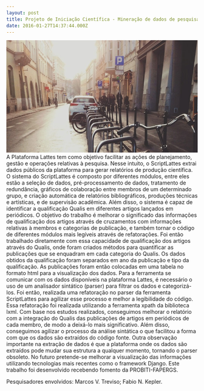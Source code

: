 ```yaml
---
layout: post
title: Projeto de Iniciação Científica - Mineração de dados de pesquisadores usando o ScriptLattes.
date: 2016-01-27T14:37:44.000Z
---
```


<img src="/images/fulls/01.jpg" class="fit image">
A Plataforma Lattes tem como objetivo facilitar as ações de planejamento, gestão e operações relativas à pesquisa. Nesse intuito, o ScriptLattes extrai dados públicos da plataforma para gerar relatórios de produção científica. O sistema do ScriptLattes é composto por diferentes módulos, entre eles estão a seleção de dados, pré-processamento de dados, tratamento de redundância, gráficos de colaboração entre membros de um determinado grupo, e criação automática de relatórios bibliográficos, produções técnicas e artísticas, e de supervisão acadêmica. Além disso, o sistema é capaz de identificar a qualificação Qualis em diferentes artigos lançados em periódicos. O objetivo do trabalho é melhorar o significado das informações de qualificação dos artigos através de cruzamentos com informações relativas à membros e categorias de publicação, e também tornar o código de diferentes módulos mais legíveis através de refatorações. Foi então trabalhado diretamente com essa capacidade de qualificação dos artigos através do Qualis, onde foram criados métodos para quantificar as publicações que se enquadram em cada categoria do Qualis. Os dados obtidos da qualificação foram separados em ano da publicação e tipo da qualificação. As publicações foram então colocadas em uma tabela no formato html para a visualização dos dados. Para a ferramenta se comunicar com os dados disponíveis na plataforma Lattes, é necessário o uso de um analisador sintático (parser) para filtrar os dados e categorizá-los. Foi então, realizada uma refatoração no parser da ferramenta ScriptLattes para agilizar esse processo e melhor a legibilidade do código. Essa refatoração foi realizada utilizando a ferramenta xpath da biblioteca lxml. Com base nos estudos realizados, conseguimos melhorar o relatório com a integração do Qualis das publicações de artigos em periódicos de cada membro, de modo a deixá-lo mais significativo. Além disso, conseguimos agilizar o processo da análise sintática o que facilitou a forma com que os dados são extraídos do código fonte. Outra observação importante na extração de dados é que a plataforma onde os dados são extraídos pode mudar sua estrutura a qualquer momento, tornando o parser obsoleto. No futuro pretende-se melhorar a visualização das informações utilizando tecnologias mais recentes como o framework Django. Este trabalho foi desenvolvido recebendo fomento da PROBITI-FAPERGS.

Pesquisadores envolvidos: Marcos V. Treviso; Fabio N. Kepler.